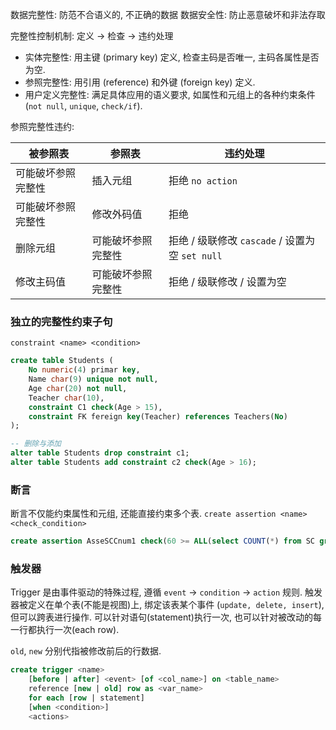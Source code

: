 数据完整性: 防范不合语义的, 不正确的数据
数据安全性: 防止恶意破坏和非法存取

完整性控制机制: 定义 -> 检查 -> 违约处理
- 实体完整性: 用主键 (primary key) 定义, 检查主码是否唯一, 主码各属性是否为空.
- 参照完整性: 用引用 (reference) 和外键 (foreign key) 定义.
- 用户定义完整性: 满足具体应用的语义要求, 如属性和元组上的各种约束条件 (`not null`, `unique`, `check/if`).

参照完整性违约:

| 被参照表           | 参照表             | 违约处理               |
| ------------------ | ------------------ | ---------------------- |
| 可能破坏参照完整性 | 插入元组           | 拒绝 `no action`                   |
| 可能破坏参照完整性 | 修改外码值         | 拒绝                   |
| 删除元组           | 可能破坏参照完整性 | 拒绝 / 级联修改 `cascade` / 设置为空 `set null` |
| 修改主码值         | 可能破坏参照完整性 | 拒绝 / 级联修改 / 设置为空                       |

### 独立的完整性约束子句

`constraint <name> <condition>`

```sql
create table Students (
	No numeric(4) primar key,
	Name char(9) unique not null,
	Age char(20) not null,
	Teacher char(10),
	constraint C1 check(Age > 15),
	constraint FK fereign key(Teacher) references Teachers(No)
);

-- 删除与添加
alter table Students drop constraint c1;
alter table Students add constraint c2 check(Age > 16);
```

### 断言

断言不仅能约束属性和元组, 还能直接约束多个表. `create assertion <name> <check_condition>`

```sql
create assertion AsseSCCnum1 check(60 >= ALL(select COUNT(*) from SC group by Cno));
```

### 触发器

Trigger 是由事件驱动的特殊过程, 遵循 `event` -> `condition` -> `action` 规则. 触发器被定义在单个表(不能是视图)上, 绑定该表某个事件 (`update, delete, insert`), 但可以跨表进行操作. 可以针对语句(statement)执行一次, 也可以针对被改动的每一行都执行一次(each row).

`old`, `new` 分别代指被修改前后的行数据.

```sql
create trigger <name>
	[before | after] <event> [of <col_name>] on <table_name>
	reference [new | old] row as <var_name>
	for each [row | statement]
	[when <condition>]
	<actions>
```